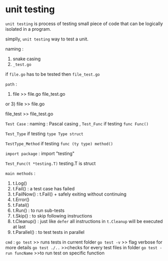 # unit testing

`unit testing` is process of testing small piece of code that can be logically isolated in a program.

simplly, `unit testing` way to test a unit.

naming :
1) snake casing
2) `_test.go`

if `file.go` has to be tested then `file_test.go`

`path` : 
1) file >> file.go
   file_test.go
   
or
3) file >> file.go
   
   file_test >> file_test.go

`Test Case` :
naming : Pascal casing , `Test_Func` if testing `func Func()`

`Test_Type` if testing `type Type struct`

`TestType_Method` if testing `func (ty type) method()`

`import package` : import "testing"

`Test_Func(t *testing.T)`
testing.T is struct

`main methods` :
1) t.Log() 
2) t.Fail() : a test case has failed
3) t.FailNow() : t.Fail() + safely exiting without continuing
4) t.Error()
5) t.Fatal()
6) t.Run() : to run sub-tests
7) t.Skip() : to skip following instructions
8) t.Cleanup() : just like `defer` all instructions in `t.Cleanup` will be executed at last
9) t.Parallel() : to test tests in parallel


`cmd` : `go test`        >> runs tests in current folder
        `go test -v`     >> flag verbose for more details
        `go test ./..`   >>checks for every test files in folder
        `go test -run funcName`   >>to run test on specific function

